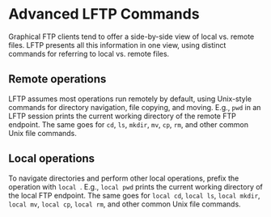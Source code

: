 # Advanced LFTP Commands

Graphical FTP clients tend to offer a side-by-side view of local vs. remote files. LFTP presents all this information in one view, using distinct commands for referring to local vs. remote files.

## Remote operations

LFTP assumes most operations run remotely by default, using Unix-style commands for directory navigation, file copying, and moving. E.g., `pwd` in an LFTP session prints the current working directory of the remote FTP endpoint. The same goes for `cd`, `ls`, `mkdir`, `mv`, `cp`, `rm`, and other common Unix file commands.

## Local operations

To navigate directories and perform other local operations, prefix the operation with `local `. E.g., `local pwd` prints the current working directory of the local FTP endpoint. The same goes for `local cd`, `local ls`, `local mkdir`, `local mv`, `local cp`, `local rm`, and other common Unix file commands.